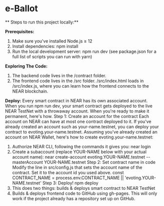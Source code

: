 # e-Ballot
**
Steps to run this project locally:**

**Prerequisites:**
1. Make sure you've installed Node.js ≥ 12
2. Install dependencies: npm install
3. Run the local development server: npm run dev (see package.json for a full list of scripts
you can run with yarn)

**Exploring The Code:**
1. The backend code lives in the /contract folder.
2. The frontend code lives in the /src folder. /src/index.html loads in /src/index.js,
where you can learn how the frontend connects to the NEAR blockchain.

**Deploy:**
Every smart contract in NEAR has its own associated account. When you run npm run dev,
your smart contract gets deployed to the live NEAR TestNet with a throwaway account.
When you're ready to make it permanent, here's how.
Step 1: Create an account for the contract
Each account on NEAR can have at most one contract deployed to it. If you've already
created an account such as your-name.testnet, you can deploy your contract to
evoting.your-name.testnet. Assuming you've already created an account on NEAR Wallet,
here's how to create evoting.your-name.testnet:
1. Authorize NEAR CLI, following the commands it gives you: near login
2. Create a subaccount (replace YOUR-NAME below with your actual account name):
near create-account evoting.YOUR-NAME.testnet --masterAccount YOUR-NAME.testnet
Step 2: Set contract name in code
Modify the line in src/config.js that sets the account name of the contract. Set it to the
account id you used above.
const CONTRACT_NAME = process.env.CONTRACT_NAME || 'evoting.YOUR-NAME.testnet'
Step 3: Deploy!
npm deploy
1. This does two things: builds & deploys smart contract to NEAR TestNet
2. Builds & deploys frontend code to GitHub using gh-pages. This will only work if the
project already has a repository set up on GitHub.
